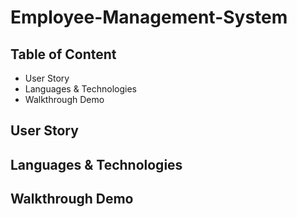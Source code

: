 # Employee-Management-System


## Table of Content
* User Story
* Languages & Technologies
* Walkthrough Demo


## User Story


## Languages & Technologies


## Walkthrough Demo